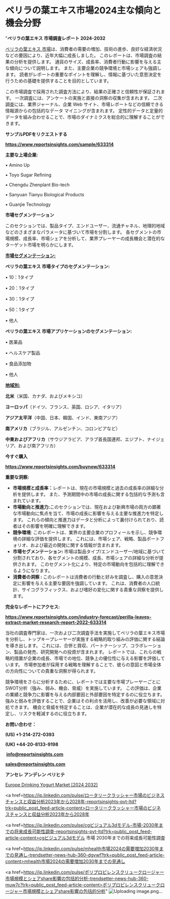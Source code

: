 # ペリラの葉エキス市場2024主な傾向と機会分野

"<strong>ペリラの葉エキス 市場調査レポート 2024-2032</strong>

<a href=https://www.reportsinsights.com/sample/633314>ペリラの葉エキス 市場</a>は、消費者の需要の増加、技術の進歩、良好な経済状況などの要因により、近年大幅に成長しました。 このレポートは、市場調査の結果の分析を提供します。 通貨のサイズ、成長率、消費者行動に影響を与える主な傾向について説明します。 また、主要企業の競争環境と市場シェアも強調します。 読者がレポートの重要なポイントを理解し、情報に基づいた意思決定を行うための基礎を提供することを目的としています。

この市場調査で採用された調査方法により、結果の正確さと信頼性が保証されます。 一次調査には、アンケートの実施と直接の洞察の収集が含まれます。 二次調査には、業界ジャーナル、企業 Web サイト、市場レポートなどの信頼できる情報源からの包括的なデータ マイニングが含まれます。 定性的データと定量的データを組み合わせることで、市場のダイナミクスを総合的に理解することができます。

<strong><b>サンプルPDFをリクエストする</b></strong>

<a href=https://www.reportsinsights.com/sample/633314><strong><u>https://www.reportsinsights.com/sample/633314</u></strong></a>

<strong>主要な上場企業:</strong>

• Amino Up

• Toyo Sugar Refining

• Chengdu Zhenplant Bio-tech

• Sanyuan Tianyu Biological Products

• Guanjie Technology

<strong>市場セグメンテーション</strong>

このセクションでは、製品タイプ、エンドユーザー、流通チャネル、地理的地域などのさまざまなパラメータに基づいて市場を分割します。 各セグメントの市場規模、成長率、市場シェアを分析して、業界プレーヤーの成長機会と潜在的なターゲット市場を明らかにします。

<strong><u>市場セグメンテーション</u></strong><strong><u>:</u></strong>

<strong>ペリラの葉エキス 市場タイプのセグメンテーション:</strong>

• 10：1タイプ

• 20：1タイプ

• 30：1タイプ

• 50：1タイプ

• 他人

<strong>ペリラの葉エキス 市場アプリケーションのセグメンテーション:</strong>

• 医薬品

• ヘルスケア製品

• 食品添加物

• 他人

<strong><u>地域別</u></strong><strong><u>:</u></strong>

<strong>北米</strong>（米国、カナダ、およびメキシコ）

<strong>ヨーロッパ</strong>（ドイツ、フランス、英国、ロシア、イタリア）

<strong>アジア太平洋</strong>（中国、日本、韓国、インド、東南アジア）

<strong>南アメリカ</strong>（ブラジル、アルゼンチン、コロンビアなど）

<strong>中東およびアフリカ</strong>（サウジアラビア、アラブ首長国連邦、エジプト、ナイジェリア、および南アフリカ）

<strong>今すぐ購入</strong>

<a href=https://www.reportsinsights.com/buynow/633314><strong><u>https://www.reportsinsights.com/buynow/633314</u></strong></a>

<strong>重要な洞察:</strong>
<ul>
  <li><strong>市場規模と成長率：</strong>レポートは、現在の市場規模と過去の成長率の詳細な分析を提供します。 また、予測期間中の市場の成長に関する包括的な予測も含まれています。</li>
  <li><strong>市場動向と推進力:</strong>このセクションでは、現在および新興市場の両方の顕著な市場動向に焦点を当て、市場の成長に影響を与える主要な推進力を特定します。 これらの傾向と推進力はデータと分析によって裏付けられており、読者はその影響を明確に理解できます。</li>
  <li><strong>競争環境</strong>: このレポートは、業界の主要企業のプロフィールを示し、競争環境の詳細な評価を提供します。 これには、市場シェア、戦略、製品ポートフォリオ、および最近の開発に関する情報が含まれます。</li>
  <li><strong>市場セグメンテーション: </strong>市場は製品タイプ/エンドユーザー/地域に基づいて分割されており、各セグメントの規模、成長、市場シェアの詳細な分析が提供されます。 このセグメント化により、特定の市場動向を包括的に理解できるようになります。</li>
  <li><strong>消費者の洞察 : </strong>このレポートは消費者の行動と好みを調査し、購入の意思決定に影響を与える主要な要因を強調しています。 これは、消費者の人口統計、サイコグラフィックス、および嗜好の変化に関する貴重な洞察を提供します。</li>
</ul>
<strong>完全なレポートにアクセス:</strong>

<a href=https://www.reportsinsights.com/industry-forecast/perilla-leaves-extract-market-research-report-2022-633314><strong><u><b>https://www.reportsinsights.com/industry-forecast/perilla-leaves-extract-market-research-report-2022-633314</b></u></strong></a>

当社の調査専門家は、一次および二次調査手法を実施してペリラの葉エキス市場を分析し、トップキープレーヤーが実施する戦略的取り組みの評価に関する結論を導き出します。 これには、合併と買収、パートナーシップ、コラボレーション、製品の発売、研究開発への投資が含まれます。 レポートでは、これらの戦略的措置が企業の成長、市場での地位、競争上の優位性に与える影響を評価しています。 市場参加者が採用する戦略を理解することで、彼らの意図と市場全体の方向性についての貴重な洞察が得られます。

競争環境をさらに分析するために、レポートでは主要な市場プレーヤーごとにSWOT分析（強み、弱み、機会、脅威）を実施しています。 この評価は、企業の業績と競争力に影響を与える内部要因と外部要因を特定するのに役立ちます。 強みと弱みを評価することで、企業はその利点を活用し、改善が必要な領域に対処できます。 機会と脅威を特定することは、企業が潜在的な成長の見通しを特定し、リスクを軽減するのに役立ちます。

<strong>お問い合わせ：</strong>

<strong>(US) +1-214-272-0393</strong>

<strong>(UK) +44-20-8133-9198</strong>

<strong> </strong><a href=info@reportsinsights.com><strong><u>info@reportsinsights.com</u></strong></a>

<a href=sales@reportsinsights.com><strong><u>sales@reportsinsights.com</u></strong></a>

<strong>アンセレ アンデレン ベリヒテ</strong>

<a href=https://www.linkedin.com/pulse/europe-drinking-yogurt-market-analysis-identifying-kyebf/>Europe Drinking Yogurt Market [2024 2032]</a>

<a href=https://jp.linkedin.com/pulse/ロータリークラッシャー市場のビジネスチャンスと収益分析2023年から2028年-reportsinsights-pvt-ltd?trk=public_post_feed-article-content>ロータリークラッシャー市場のビジネスチャンスと収益分析2023年から2028年</a>

<a href=https://jp.linkedin.com/pulse/cgビジュアル3dモデル-市場-2030年までの将来成長可能性調査-reportsinsights-pvt-ltd?trk=public_post_feed-article-content>cgビジュアル3dモデル 市場 2030年までの将来成長可能性調査</a>

<a href=https://jp.linkedin.com/pulse/mhealth市場2024の需要増加2030年までの見通し-trendsetter-news-hub-360-dgvwf?trk=public_post_feed-article-content>mhealth市場2024の需要増加2030年までの見通し</a>

<a href=https://jp.linkedin.com/pulse/ポリプロピレンスクリュークロージャー市場規模とシェアshare影響の包括的分析-trendsetter-news-hub-360-muw7c?trk=public_post_feed-article-content>ポリプロピレンスクリュークロージャー市場規模とシェアshare影響の包括的分析</a>"
![Uploading image.png…]()
